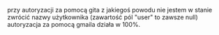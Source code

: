 przy autoryzacji za pomocą gita z jakiegoś powodu nie jestem w stanie zwrócić nazwy użytkownika (zawartość pól "user" to zawsze null)
autoryzacja za pomocą gmaila działa w 100%.
